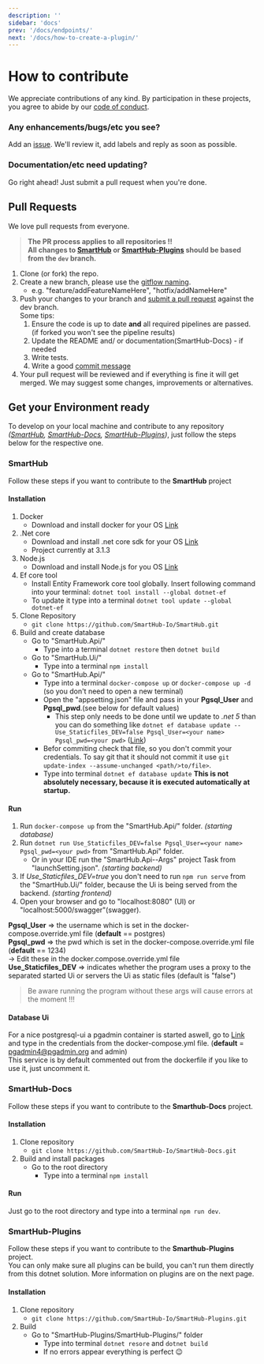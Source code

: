 ```yaml
---
description: ''
sidebar: 'docs'
prev: '/docs/endpoints/'
next: '/docs/how-to-create-a-plugin/'
---
```


# How to contribute

We appreciate contributions of any kind. By participation in these projects, you agree to abide by our [code of conduct](https://github.com/SmartHub-Io/SmartHub/blob/master/.github/CODE_OF_CONDUCT.md).

### Any enhancements/bugs/etc you see?

Add an [issue](https://github.com/SmartHub-Io/SmartHub/issues/new/choose). We'll review it, add labels and reply as soon as possible.

### Documentation/etc need updating?

Go right ahead! Just submit a pull request when you're done.

## Pull Requests

We love pull requests from everyone.

> **The PR process applies to all repositories !!**  
> **All changes to [SmartHub](https://github.com/SmartHub-Io/SmartHub) or [SmartHub-Plugins](https://github.com/SmartHub-Io/SmartHub-Plugins) should be based from the `dev` branch.**

1. Clone (or fork) the repo.
2. Create a new branch, please use the [gitflow naming](https://danielkummer.github.io/git-flow-cheatsheet/).
    - e.g. "feature/addFeatureNameHere", "hotfix/addNameHere"
3. Push your changes to your branch and [submit a pull request](https://github.com/SmartHub-Io/SmartHub/compare) against the dev branch.  
    Some tips:
    1. Ensure the code is up to date __and__ all required pipelines are passed.(if forked you won't see the pipeline results)
    2. Update the README and/ or documentation(SmartHub-Docs) - if needed
    3. Write tests.
    4. Write a good [commit message](https://chris.beams.io/posts/git-commit)
4. Your pull request will be reviewed and if everything is fine it will get merged. We may suggest some changes, improvements or alternatives.

## Get your Environment ready

To develop on your local machine and contribute to any repository _([SmartHub](https://github.com/SmartHub-Io/SmartHub), 
[SmartHub-Docs](https://github.com/SmartHub-Io/SmartHub-Docs), [SmartHub-Plugins](https://github.com/SmartHub-Io/SmartHub-Plugins))_,
just follow the steps below for the respective one.

### SmartHub

Follow these steps if you want to contribute to the __SmartHub__ project

#### Installation

1. Docker
    - Download and install docker for your OS [Link](https://docs.docker.com/)
2. .Net core
    - Download and install .net core sdk for your OS [Link](https://dotnet.microsoft.com/download)
    - Project currently at 3.1.3
3. Node.js
    - Download and install Node.js for you OS [Link](https://nodejs.org/en/)
4. Ef core tool
    - Install Entity Framework core tool globally. Insert following command into your terminal:
    `dotnet tool install --global dotnet-ef`  
    - To update it type into a terminal `dotnet tool update --global dotnet-ef`
5. Clone Repository
    - `git clone https://github.com/SmartHub-Io/SmartHub.git`
6. Build and create database
    - Go to "SmartHub.Api/"
        - Type into a terminal `dotnet restore` then `dotnet build`
    - Go to "SmartHub.Ui/"
        - Type into a terminal `npm install`
    - Go to "SmartHub.Api/"
        - Type into a terminal `docker-compose up` or `docker-compose up -d` (so you don't need to open a new terminal)
        - Open the "appsetting.json" file and pass in your __Pgsql_User__ and __Pgsql_pwd__.(see below for default values)
            - This step only needs to be done until we update to _.net 5_ than you can do something like `dotnet ef database update -- Use_Staticfiles_DEV=false Pgsql_User=<your name> Pgsql_pwd=<your pwd>` ([Link](https://github.com/dotnet/efcore/issues/8332#issuecomment-667712216))
        - Befor commiting check that file, so you don't commit your credentials. To say git that it should not commit it use `git update-index --assume-unchanged <path/>to/file>`.
        - Type into terminal `dotnet ef database update` **This is not absolutely necessary, because it is executed automatically at startup.**

#### Run

1. Run `docker-compose up` from the "SmartHub.Api/" folder. _(starting database)_
2. Run `dotnet run Use_Staticfiles_DEV=false Pgsql_User=<your name> Pgsql_pwd=<your pwd>` from "SmartHub.Api" folder.
    - Or in your IDE run the "SmartHub.Api--Args" project Task from "launchSetting.json". _(starting backend)_
3. If _Use_Staticfiles_DEV=true_ you don't need to run `npm run serve` from the "SmartHub.Ui/" folder, because the Ui is being served from the backend. _(starting frontend)_
4. Open your browser and go to "localhost:8080" (UI) or "localhost:5000/swagger"(swagger).

__Pgsql_User__ => the username which is set in the docker-compose.override.yml file (__default__ == postgres)  
__Pgsql_pwd__ => the pwd which is set in the docker-compose.override.yml file (__default__ == 1234)  
    -> Edit these in the docker.compose.override.yml file  
__Use_Staticfiles_DEV__ => indicates whether the program uses a proxy to the separated started Ui or servers the Ui as static files (default is "false")
> Be aware running the program without these args will cause errors at the moment !!!

#### Database Ui

For a nice postgresql-ui a pgadmin container is started aswell, go to [Link](http://localhost:5050) and type in the credentials from the docker-compose.yml file. 
(__default__ = pgadmin4@pgadmin.org and admin)  
This service is by default commented out from the dockerfile if you like to use it, just uncomment it.

### SmartHub-Docs

Follow these steps if you want to contribute to the __Smarthub-Docs__ project.

#### Installation

1. Clone repository
    - `git clone https://github.com/SmartHub-Io/SmartHub-Docs.git`
2. Build and install packages
    - Go to the root directory
        - Type into a terminal `npm install`

#### Run

Just go to the root directory and type into a terminal  `npm run dev`.

### SmartHub-Plugins

Follow these steps if you want to contribute to the __Smarthub-Plugins__ project.  
You can only make sure all plugins can be build, you can't run them directly from this dotnet solution. 
More information on plugins are on the next page.

#### Installation

1. Clone repository
    - `git clone https://github.com/SmartHub-Io/SmartHub-Plugins.git`
2. Build 
    - Go to "SmartHub-Plugins/SmartHub-Plugins/" folder
        - Type into terminal `dotnet resore` and `dotnet build`
        - If no errors appear everything is perfect 😉
